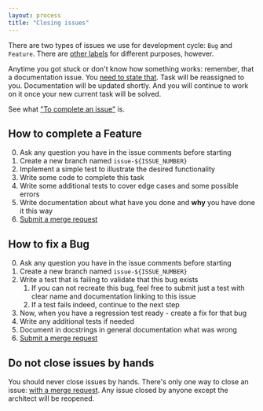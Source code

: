 ```yaml
---
layout: process
title: "Closing issues"
---
```


There are two types of issues we use for development cycle: `Bug` and `Feature`. There are [other labels](/meta/rsdp/configuring-new-gitlab-project#configuring-issue-labels) for different purposes, however.

Anytime you got stuck or don't know how something works: remember, that a documentation issue.
You [need to state that](/meta/rsdp/how-tasks-are-assigned#i-can-not-find-any-information-in-any-of-these-sources). Task will be reassigned to you. Documentation will be updated shortly. And you will continue to work on it once your new current task will be solved.

See what ["To complete an issue"](/meta/rsdp/definition-of-done) is.


## How to complete a Feature

0. Ask any question you have in the issue comments before starting
1. Create a new branch named `issue-${ISSUE_NUMBER}`
2. Implement a simple test to illustrate the desired functionality
3. Write some code to complete this task
4. Write some additional tests to cover edge cases and some possible errors
5. Write documentation about what have you done and **why** you have done it this way
6. [Submit a merge request](/meta/rsdp/creating-merge-requests)

## How to fix a Bug

0. Ask any question you have in the issue comments before starting
1. Create a new branch named `issue-${ISSUE_NUMBER}`
2. Write a test that is failing to validate that this bug exists
    1. If you can not recreate this bug, feel free to submit just a test with clear name and documentation linking to this issue
    2. If a test fails indeed, continue to the next step
3. Now, when you have a regression test ready - create a fix for that bug
4. Write any additional tests if needed
5. Document in docstrings in general documentation what was wrong
6. [Submit a merge request](/meta/rsdp/creating-merge-requests)


## Do not close issues by hands

You should never close issues by hands.
There's only one way to close an issue: [with a merge request](/meta/rsdp/creating-merge-requests#issues).
Any issue closed by anyone except the architect will be reopened.
